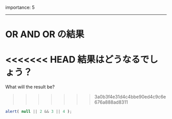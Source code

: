 importance: 5

---

# OR AND OR の結果

<<<<<<< HEAD
結果はどうなるでしょう？
=======
What will the result be?
>>>>>>> 3a0b3f4e31d4c4bbe90ed4c9c6e676a888ad8311

```js
alert( null || 2 && 3 || 4 );
```
